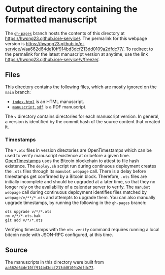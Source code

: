 # Output directory containing the formatted manuscript

The [`gh-pages`](https://github.com/hwong23/e-service/tree/gh-pages) branch hosts the contents of this directory at <https://hwong23.github.io/e-service/>.
The permalink for this webpage version is <https://hwong23.github.io/e-service/v/aa662d64de10ff914bd3dcf213dd0109a2dfdc77/>.
To redirect to the permalink for the latest manuscript version at anytime, use the link <https://hwong23.github.io/e-service/v/freeze/>.

## Files

This directory contains the following files, which are mostly ignored on the `main` branch:

+ [`index.html`](index.html) is an HTML manuscript.
+ [`manuscript.pdf`](manuscript.pdf) is a PDF manuscript.

The `v` directory contains directories for each manuscript version.
In general, a version is identified by the commit hash of the source content that created it.

### Timestamps

The `*.ots` files in version directories are OpenTimestamps which can be used to verify manuscript existence at or before a given time.
[OpenTimestamps](https://opentimestamps.org/) uses the Bitcoin blockchain to attest to file hash existence.
The `deploy.sh` script run during continuous deployment creates the `.ots` files through its `manubot webpage` call.
There is a delay before timestamps get confirmed by a Bitcoin block.
Therefore, `.ots` files are initially incomplete and should be upgraded at a later time, so that they no longer rely on the availability of a calendar server to verify.
The `manubot webpage` call during continuous deployment identifies files matched by `webpage/v/**/*.ots` and attempts to upgrade them.
You can also manually upgrade timestamps, by running the following in the `gh-pages` branch:

```shell
ots upgrade v/*/*.ots
rm v/*/*.ots.bak
git add v/*/*.ots
```

Verifying timestamps with the `ots verify` command requires running a local bitcoin node with JSON-RPC configured, at this time.

## Source

The manuscripts in this directory were built from
[`aa662d64de10ff914bd3dcf213dd0109a2dfdc77`](https://github.com/hwong23/e-service/commit/aa662d64de10ff914bd3dcf213dd0109a2dfdc77).
